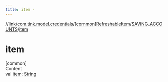 ```yaml
---
title: item -
---
```

//[link](../../../index.md)/[com.tink.model.credentials](../../index.md)/[[common]RefreshableItem](../index.md)/[SAVING_ACCOUNTS](index.md)/[item](item.md)



# item  
[common]  
Content  
val [item](item.md): [String](https://kotlinlang.org/api/latest/jvm/stdlib/kotlin/-string/index.html)  



